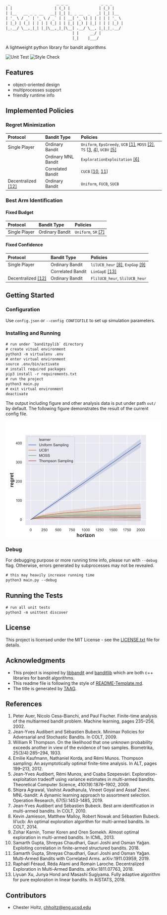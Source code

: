 ```
 _                     _ _ _               _ _ _     
| |                   | (_) |             | (_) |    
| |__   __ _ _ __   __| |_| |_ _ __  _   _| |_| |__  
| '_ \ / _` | '_ \ / _` | | __| '_ \| | | | | | '_ \ 
| |_) | (_| | | | | (_| | | |_| |_) | |_| | | | |_) |
|_.__/ \__,_|_| |_|\__,_|_|\__| .__/ \__, |_|_|_.__/ 
                              | |     __/ |          
                              |_|    |___/                
```

A lightweight python library for bandit algorithms

![Unit Test](https://github.com/Alanthink/banditpylib/workflows/Unit%20Test/badge.svg?branch=master) ![Style Check](https://github.com/Alanthink/banditpylib/workflows/Style%20Check/badge.svg?branch=master)

## Features

* object-oriented design
* multiprocesses support
* friendly runtime info

## Implemented Policies

### Regret Minimization

| Protocol | Bandit Type | Policies |
| :---         |     :---      |      :--- |
| Single Player   | Ordinary Bandit     | `Uniform`, `EpsGreedy`, `UCB` [[1]](#ACF02),  `MOSS` [[2]](#AB09), `TS` \[[3](#T33), [4](#KKM12)\], `UCBV` [[5]](#AMS09)  |
|      | Ordinary MNL Bandit   | `ExplorationExploitation` [[6]](#AAGZ19)      |
|      | Correlated Bandit   | `CUCB` \[[10](#GCJY18), [11](#GCJY19)\]      |
|  Decentralized [[12]](FAL18) | Ordinary Bandit   | `Uniform`, `FUCB`, `SUCB`  |

### Best Arm Identification

#### Fixed Budget

| Protocol | Bandit Type | Policies |
| :---         |     :---      |      :--- |
| Single Player   | Ordinary Bandit     | `Uniform`, `SR` [[7]](#AB10)  |

#### Fixed Confidence

| Protocol | Bandit Type | Policies |
| :---         |     :---      |      :--- |
| Single Player   | Ordinary Bandit     | `lilUCB_heur` [[8]](#JMNB14), `ExpGap` [[9]](#KKS13) |
|      | Correlated Bandit   | `LinGapE` [[13]](#XHS18)      |
|  Decentralized [[12]](FAL18) | Ordinary Bandit   | `FlilUCB_heur`, `SlilUCB_heur`  |

## Getting Started

### Configuration

Use `config.json` or `--config CONFIGFILE` to set up simulation parameters.

### Installing and Running

```shell
# run under `banditpylib` directory
# create vitual environment
python3 -m virtualenv .env
# enter virtual environment
source .env/bin/activate
# install required packages
pip3 install -r requirements.txt
# run the project
python3 main.py
# exit virtual environment
deactivate
```

The output including figure and other analysis data is put under path `out/` by default. The following figure demonstrates the result of the current config file.

![output example](figures/example.jpg)

### Debug

For debugging purpose or more running time info, please run with `--debug` flag. Otherwise, errors generated by subprocesses may not be revealed.

```shell
# this may heavily increase running time
python3 main.py --debug
```

## Running the Tests

```shell
# run all unit tests
python3 -m unittest discover
```

## License

This project is licensed under the MIT License - see the [LICENSE.txt](LICENSE.txt) file for details.

## Acknowledgments

* This project is inspired by [libbandit](https://github.com/tor/libbandit) and [banditlib](https://github.com/jkomiyama/banditlib) which are both c++ libraries for bandit algorithms.
* This readme file is following the style of [README-Template.md](https://gist.github.com/PurpleBooth/109311bb0361f32d87a2).
* The title is generated by [TAAG](http://patorjk.com/software/taag/#p=display&f=Graffiti&t=Type%20Something%20).

## References

1. <a name="ACF02"></a> Peter Auer, Nicolo Cesa-Bianchi, and Paul Fischer. Finite-time analysis of the multiarmed bandit problem. Machine learning, pages 235–256, 2002.
2. <a name="AB09"></a> Jean-Yves Audibert and Sébastien Bubeck. Minimax Policies for Adversarial and Stochastic Bandits. In COLT, 2009.
3. <a name="T33"></a> William R Thompson. On the likelihood that one unknown probability exceeds another in view of the evidence of two samples. Biometrika, 25(3/4):285–294, 1933.
4. <a name="KKM12"></a> Emilie Kaufmann, Nathaniel Korda, and Rémi Munos. Thompson sampling: An asymptotically optimal finite-time analysis. In ALT, pages 199–213, 2012.
5. <a name="AMS09"></a> Jean-Yves Audibert, Rémi Munos, and Csaba Szepesvári. Exploration-exploitation tradeoff using variance estimates in multi-armed bandits. Theoretical Computer Science, 410(19):1876–1902, 2009.
6. <a name="AAGZ19"></a> Shipra Agrawal, Vashist Avadhanula, Vineet Goyal and Assaf Zeevi. MNL-bandit: A dynamic learning approach to assortment selection. Operation Research, 67(5):1453-1485, 2019.
7. <a name="AB10"></a> Jean-Yves Audibert and Sébastien Bubeck. Best arm identification in multi-armed bandits. In COLT, 2010.
8. <a name="JMNB14"></a> Kevin Jamieson, Matthew Malloy, Robert Nowak and Sébastien Bubeck. lil’ucb: An optimal exploration algorithm for multi-armed bandits. In COLT, 2014.
9. <a name="KKS13"></a> Zohar Karnin, Tomer Koren and Oren Somekh. Almost optimal exploration in multi-armed bandits. In ICML, 2013.
10. <a name="GCJY18"></a> Samarth Gupta, Shreyas Chaudhari, Gauri Joshi and Osman Yağan. Exploiting correlation in finite-armed structured bandits. 2018.
11. <a name="GCJY19"></a> Samarth Gupta, Shreyas Chaudhari, Gauri Joshi and Osman Yağan. Multi-Armed Bandits with Correlated Arms. arXiv:1911.03959, 2019.
12. <a name="FAL18"></a> Raphaël Féraud, Réda Alami and Romain Laroche. Decentralized Exploration in Multi-Armed Bandits. arXiv:1811.07763, 2018.
13. <a name="XHS18"></a> Liyuan Xu, Junya Hond and Masashi Sugiyama. Fully adaptive algorithm for pure exploration in linear bandits. In AISTATS, 2018.


## Contributors

* Chester Holtz, chholtz@eng.ucsd.edu
